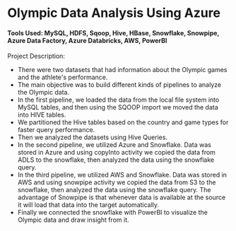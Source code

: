 # Olympic Data Analysis Using Azure

#### Tools Used: MySQL, HDFS, Sqoop, Hive, HBase, Snowflake, Snowpipe, Azure Data Factory, Azure Databricks, AWS, PowerBI

Project Description:
*	There were two datasets that had information about the Olympic games and the athlete's performance. 
*	The main objective was to build different kinds of pipelines to analyze the Olympic data.
*	In the first pipeline, we loaded the data from the local file system into MySQL tables, and then using the SQOOP import we moved the data into HIVE tables.
*	We partitioned the Hive tables based on the country and game types for faster query performance.
*	Then we analyzed the datasets using Hive Queries.
*	In the second pipeline, we utilized Azure and Snowflake. Data was stored in Azure and using copyInto activity we copied the data from ADLS to the snowflake, then analyzed the data using the snowflake query.
*	In the third pipeline, we utilized AWS and Snowflake. Data was stored in AWS and using snowpipe activity we copied the data from S3 to the snowflake, then analyzed the data using the snowflake query. The advantage of Snowpipe is that whenever data is available at the source it will load that data into the target automatically.
*	Finally we connected the snowflake with PowerBI to visualize the Olympic data and draw insight from it.
